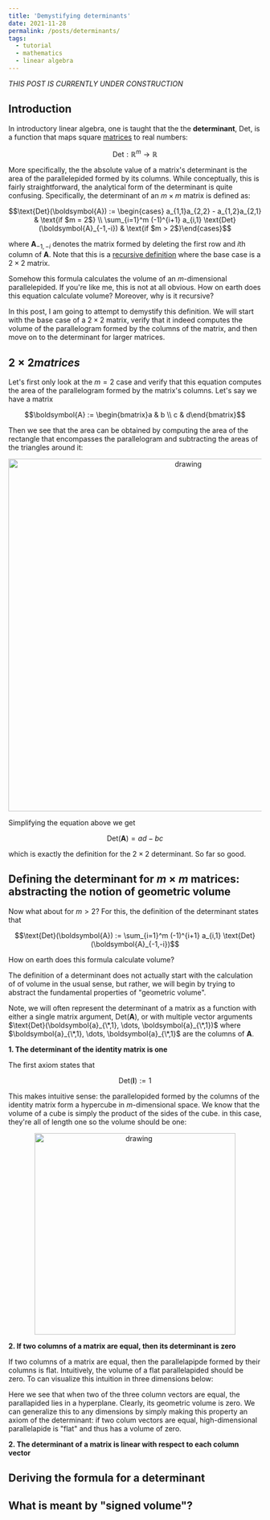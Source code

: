```yaml
---
title: 'Demystifying determinants'
date: 2021-11-28
permalink: /posts/determinants/
tags:
  - tutorial
  - mathematics
  - linear algebra
---
```



_THIS POST IS CURRENTLY UNDER CONSTRUCTION_

Introduction
------------

In introductory linear algebra, one is taught that the the **determinant**, $\text{Det}$, is a function that maps square [matrices](https://mbernste.github.io/posts/matrices/) to real numbers:

$$\text{Det} : \mathbb{R}^m \rightarrow \mathbb{R}$$ 

More specifically, the the absolute value of a matrix's determinant is the area of the parallelepided formed by its columns. While conceptually, this is fairly straightforward, the analytical form of the determinant is quite confusing. Specifically, the determinant of an $m \times m$ matrix is defined as:

$$\text{Det}(\boldsymbol{A}) := \begin{cases} a_{1,1}a_{2,2} - a_{1,2}a_{2,1} & \text{if $m = 2$} \\ \sum_{i=1}^m (-1)^{i+1} a_{i,1} \text{Det}(\boldsymbol{A}_{-1,-i}) & \text{if $m > 2$}\end{cases}$$

where $\boldsymbol{A}_{-1, -i}$ denotes the matrix formed by deleting the first row and $i$th column of $\boldsymbol{A}$. Note that this is a [recursive definition](https://en.wikipedia.org/wiki/Recursive_definition) where the base case is a $2 \times 2$ matrix. 

Somehow this formula calculates the volume of an $m$-dimensional parallelepided. If you're like me, this is not at all obvious. How on earth does this equation calculate volume? Moreover, why is it recursive?

In this post, I am going to attempt to demystify this definition. We will start with the base case of a $2 \times 2$ matrix, verify that it indeed computes the volume of the parallelogram formed by the columns of the matrix, and then move on to the determinant for larger matrices. 

$2 \times 2 matrices$
---------------------

Let's first only look at the $m = 2$ case and verify that this equation computes the area of the parallelogram formed by the matrix's columns. Let's say we have a matrix

$$\boldsymbol{A} := \begin{bmatrix}a & b \\ c & d\end{bmatrix}$$

Then we see that the area can be obtained by computing the area of the rectangle that encompasses the parallelogram and subtracting the areas of the triangles around it:

<center><img src="https://raw.githubusercontent.com/mbernste/mbernste.github.io/master/images/TwoByTwoDeterminant.png" alt="drawing" width="700"/></center>

Simplifying the equation above we get

$$\text{Det}(\boldsymbol{A}) = ad - bc$$

which is exactly the definition for the $2 \times 2$ determinant.  So far so good. 

Defining the determinant for $m \times m$ matrices: abstracting the notion of geometric volume
----------------------------------------------------------------------------------------------

Now what about for $m > 2$? For this, the definition of the determinant states that

$$\text{Det}(\boldsymbol{A}) := \sum_{i=1}^m (-1)^{i+1} a_{i,1} \text{Det}(\boldsymbol{A}_{-1,-i})$$

How on earth does this formula calculate volume? 

The definition of a determinant does not actually start with the calculation of of volume in the usual sense, but rather, we will begin by trying to abstract the fundamental properties of "geometric volume". 

Note, we will often represent the determinant of a matrix as a function with either a single matrix argument, $\text{Det}(\boldsymbol{A})$, or with multiple vector arguments $\text{Det}(\boldsymbol{a}_{\*,1}, \dots, \boldsymbol{a}_{\*,1})$ where $\boldsymbol{a}_{\*,1}, \dots, \boldsymbol{a}_{\*,1}$ are the columns of $\boldsymbol{A}$.


**1. The determinant of the identity matrix is one**  

The first axiom states that

$$\text{Det}(\boldsymbol{I}) := 1$$

This makes intuitive sense: the parallelopided formed by the columns of the identity matrix form a hypercube in $m$-dimensional space. We know that the volume of a cube is simply the product of the sides of the cube. in this case, they're all of length one so the volume should be one:

<center><img src="https://raw.githubusercontent.com/mbernste/mbernste.github.io/master/images/DeterminantIdentityMatrix.png" alt="drawing" width="400"/></center>


**2. If two columns of a matrix are equal, then its determinant is zero**  

If two columns of a matrix are equal, then the parallelapipde formed by their columns is flat. Intuitively, the volume of a flat parallelapided should be zero. To can visualize this intuition in three dimensions below:

Here we see that when two of the three column vectors are equal, the parallapided lies in a hyperplane. Clearly, its geometric volume is zero. We can generalize this to any dimensions by simply making this property an axiom of the determinant: if two colum vectors are equal, high-dimensional parallelapide is "flat" and thus has a volume of zero. 

**2. The determinant of a matrix is linear with respect to each column vector**

  

Deriving the formula for a determinant
--------------------------------------

What is meant by "signed volume"?
---------------------------------
